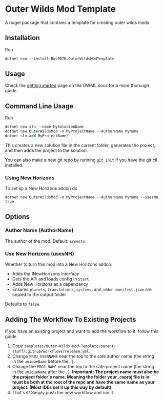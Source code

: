 # Outer Wilds Mod Template

A nuget package that contains a template for creating outer wilds mods

## Installation

Run

```ps
dotnet new --install Bwc9876.OuterWildsModTemplate
```

## Usage

Check the [getting started](https://owml.outerwildsmods.com/guides/getting_started.html) page on the OWML docs for a more thorough guide.

## Command Line Usage

Run

```ps
dotnet new sln --name MySolutionName
dotnet new OuterWildsMod -n MyProjectName --AuthorName MyName
dotnet sln add MyProjectName/
```

This creates a new solution file in the current folder, generates the project, and then adds the project to the solution.

You can also make a new git repo by running `git init` if you have the git cli installed.

### Using New Horizons

To set up a New Horizons addon do

```shell
dotnet new OuterWildsMod -n MyProjectName --AuthorName MyName --usesNH true
```

## Options

### Author Name (AuthorName)

The author of the mod. Default: `Ernesto`

### Use New Horizons (usesNH)

Whether to turn this mod into a New Horizons addon:

- Adds the INewHorizons Interface
- Gets the API and loads config in `Start`
- Adds New Horizons as a dependency
- Ensures `planets`, `translations`, `systems`, and `addon-manifest.json` are copied to the output folder

Defaults to `false`.

## Adding The Workflow To Existing Projects

If you have an existing project and want to add the workflow to it, follow this guide.

1. Copy `templates/Outer-Wilds-Mod-Template/parent-stuff/.github/workflows/release.yml`.
2. Change `PROJ_USERNAME` near the top to the safe author name (the string in the `uniqueName` before the `.`).
3. Change the `PROJ_NAME` near the top to the safe project name (the string in the `uniqueName` after the `.`). **Important: The project name must also be the project folder's name. Meaning the folder your .csproj file is in must be both at the root of the repo and have the same name as your project. (Most IDEs set it up this way by default)**
4. That's it! Simply push the new workflow and run it.

 
